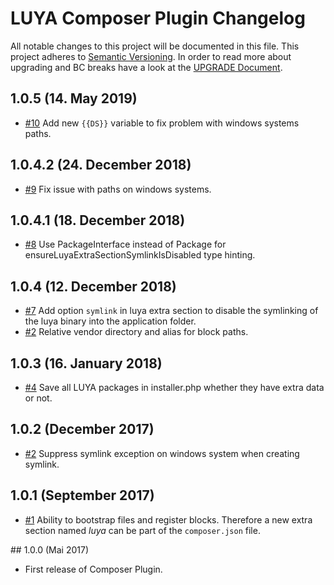 # LUYA Composer Plugin Changelog

All notable changes to this project will be documented in this file. This project adheres to [Semantic Versioning](http://semver.org/).
In order to read more about upgrading and BC breaks have a look at the [UPGRADE Document](UPGRADE.md).

## 1.0.5 (14. May 2019)

+ [#10](https://github.com/luyadev/luya-composer/issues/10) Add new `{{DS}}` variable to fix problem with windows systems paths.

## 1.0.4.2 (24. December 2018)

+ [#9](https://github.com/luyadev/luya-composer/issues/9) Fix issue with paths on windows systems.

## 1.0.4.1 (18. December 2018)

+ [#8](https://github.com/luyadev/luya-composer/issues/8) Use PackageInterface instead of Package for ensureLuyaExtraSectionSymlinkIsDisabled type hinting.

## 1.0.4 (12. December 2018)

+ [#7](https://github.com/luyadev/luya-composer/issues/7) Add option `symlink` in luya extra section to disable the symlinking of the luya binary into the application folder.
+ [#2](https://github.com/luyadev/luya-composer/issues/2) Relative vendor directory and alias for block paths.

## 1.0.3 (16. January 2018)

+ [#4](https://github.com/luyadev/luya-composer/issues/4) Save all LUYA packages in installer.php whether they have extra data or not.

## 1.0.2 (December 2017)

+ [#2](https://github.com/luyadev/luya-composer/issues/2) Suppress symlink exception on windows system when creating symlink.

## 1.0.1 (September 2017)

+ [#1](https://github.com/luyadev/luya-composer/issues/1) Ability to bootstrap files and register blocks. Therefore a new extra section named *luya* can be part of the `composer.json` file.

## 1.0.0 (Mai 2017)

+ First release of Composer Plugin.
